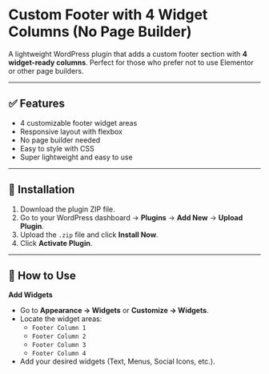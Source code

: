# Custom Footer with 4 Widget Columns (No Page Builder)

A lightweight WordPress plugin that adds a custom footer section with **4 widget-ready columns**. Perfect for those who prefer not to use Elementor or other page builders.

---

## ✅ Features
- 4 customizable footer widget areas
- Responsive layout with flexbox
- No page builder needed
- Easy to style with CSS
- Super lightweight and easy to use

---

## 🔧 Installation

1. Download the plugin ZIP file.
2. Go to your WordPress dashboard → **Plugins** → **Add New** → **Upload Plugin**.
3. Upload the `.zip` file and click **Install Now**.
4. Click **Activate Plugin**.

---

## 🧩 How to Use

**Add Widgets**  
   - Go to **Appearance → Widgets** or **Customize → Widgets**.  
   - Locate the widget areas:  
     - `Footer Column 1`  
     - `Footer Column 2`  
     - `Footer Column 3`  
     - `Footer Column 4`  
   - Add your desired widgets (Text, Menus, Social Icons, etc.).


